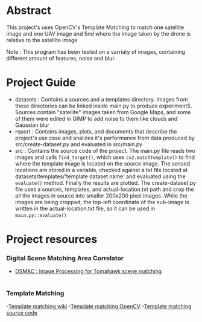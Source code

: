 # Abstract
This project's uses OpenCV's Template Matching to match one satellite image and one UAV image and find where the image taken by the drone is relative to the satellite image

Note : This program has been tested on a varriaty of images, containing different amount of features, noise and blur.

# Project Guide
- datasets : Contains a sources and a templates directory. Images from these directories can be linked inside main.py to produce experimentS. Sources contain "satellite" images taken from Google Maps, and some of them were edited in GIMP to add noise to them like clouds and Gaussian blur
- report : Contains images, plots, and documents that describe the project's use case and analizes it's performance from data produced by src/create-dataset.py and evaluated in src/main.py
- src : Contains the source code of the project. The main.py file reads two images and calls `find_target()`, which uses `cv2.matchTemplate()` to find where the template image is located on the source image. The sensed locations are stored in a variable, checked against a txt file located at datasets/templates/'template dataset name' and evaluated using the `evaluate()` method. Finally the results are plotted.
The create-dataset.py file uses a sources, templates, and actual-location.txt path and crop the all the images in source into smaller 200x200 pixel images. While the images are being cropped, the top-left coordinate of the sub-image is written in the actual-location.txt file, so it can be used in `main.py::evaluate()`

# Project resources

### Digital Scene Matching Area Correlator

 - [DSMAC : Image Processing for Tomahawk scene matching](https://www.jhuapl.edu/Content/techdigest/pdf/V15-N03/15-03-Irani.pdf)
 
#
### Template Matching

-[Template matching wiki](https://en.wikipedia.org/wiki/Template_matching)
-[Template matching OpenCV](https://docs.opencv.org/2.4/doc/tutorials/imgproc/histograms/template_matching/template_matching.html)
-[Template matching source code](https://github.com/opencv/opencv/blob/master/modules/imgproc/src/templmatch.cpp)


#
